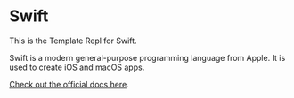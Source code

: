 # Swift

This is the Template Repl for Swift.

Swift is a modern general-purpose programming language from Apple. It is used to create iOS and macOS apps.

[Check out the official docs here](https://swift.org/documentation/).
